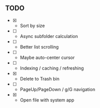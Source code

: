 ## TODO
- [x] - Sort by size
- [ ] - Async subfolder calculation
- [ ] - Better list scrolling
- [ ] - Maybe auto-center cursor
- [ ] - Indexing / caching / refreshing
- [x] - Delete to Trash bin
- [ ] - PageUp/PageDown / g/G navigation
- [x] - Open file with system app
